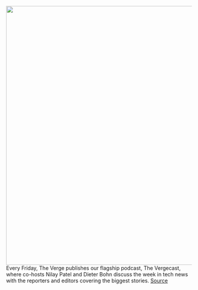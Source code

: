 <img src='https://cdn.vox-cdn.com/thumbor/SHFuHvyp1IwI6AGoXznwe3SDlrQ=/0x0:2040x1360/1200x800/filters:focal(857x517:1183x843)/cdn.vox-cdn.com/uploads/chorus_image/image/69721263/cwelch_210809_4701_0005.0.jpg' width='700px' /><br/>
Every Friday, The Verge publishes our flagship podcast, The Vergecast, where co-hosts Nilay Patel and Dieter Bohn discuss the week in tech news with the reporters and editors covering the biggest stories.
<a href='https://www.theverge.com/22623317/vergecast-podcast-462-samsung-galaxy-z-flip-fold-watch-buds-apple-child-protection'> Source <a/>